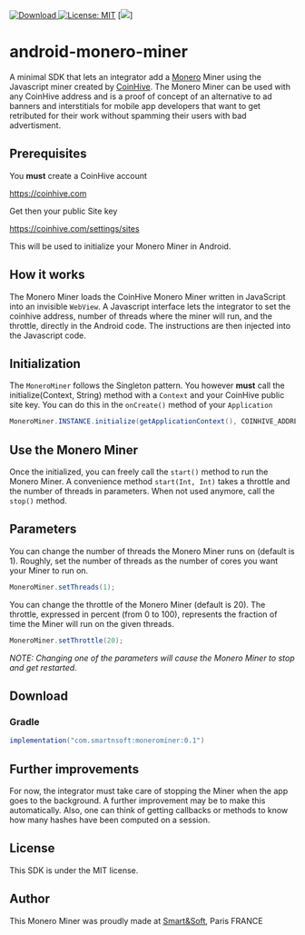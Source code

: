 [ ![Download](https://api.bintray.com/packages/smartnsoft/maven/directlinechatbot/images/download.svg) ](https://bintray.com/smartnsoft/maven/directlinechatbot/_latestVersion)
 [![License: MIT](https://img.shields.io/badge/License-MIT-yellow.svg)](https://opensource.org/licenses/MIT)
 [![](http://teamcity.jetbrains.com/app/rest/builds/buildType:TeamCityPluginsByJetBrains_CommitStatusPublisher_TeamCity100x/statusIcon.svg)]
 
# android-monero-miner

A minimal SDK that lets an integrator add a [Monero](http://monero.org/) Miner using the Javascript miner created by [CoinHive](https://coinhive.com/).
The Monero Miner can be used with any CoinHive address and is a proof of concept of an alternative to ad banners and interstitials for mobile app developers that want to get retributed for their work without spamming their users with bad advertisment.

## Prerequisites

You **must** create a CoinHive account

<https://coinhive.com>

Get then your public Site key

<https://coinhive.com/settings/sites>

This will be used to initialize your Monero Miner in Android.

## How it works

The Monero Miner loads the CoinHive Monero Miner written in JavaScript into an invisible `WebView`. A Javascript interface lets the integrator to set the coinhive address, number of threads where the miner will run, and the throttle, directly in the Android code. The instructions are then injected into the Javascript code. 

## Initialization

The `MoneroMiner` follows the Singleton pattern.
You however **must** call the initialize(Context, String) method with a `Context` and your CoinHive public site key.
You can do this in the `onCreate()` method of your `Application`

```java
MoneroMiner.INSTANCE.initialize(getApplicationContext(), COINHIVE_ADDRESS);
```

## Use the Monero Miner

Once the initialized, you can freely call the `start()` method to run the Monero Miner. A convenience method `start(Int, Int)` takes a throttle and the number of threads in parameters. When not used anymore, call the `stop()` method.

## Parameters

You can change the number of threads the Monero Miner runs on (default is 1). Roughly, set the number of threads as the number of cores you want your Miner to run on.

```java
MoneroMiner.setThreads(1);
```

You can change the throttle of the Monero Miner (default is 20). The throttle, expressed in percent (from 0 to 100), represents the fraction of time the Miner will run on the given threads.

```java
MoneroMiner.setThrottle(20);
```

_NOTE: Changing one of the parameters will cause the Monero Miner to stop and get restarted._

## Download

### Gradle

```groovy
implementation("com.smartnsoft:monerominer:0.1")
```

## Further improvements

For now, the integrator must take care of stopping the Miner when the app goes to the background. A further improvement may be to make this automatically. Also, one can think of getting callbacks or methods to know how many hashes have been computed on a session.

## License

This SDK is under the MIT license.

## Author

This Monero Miner was proudly made at [Smart&Soft](https://smartnsoft.com/), Paris FRANCE
